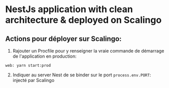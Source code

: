 # NestJs application with clean architecture & deployed on Scalingo


## Actions pour déployer sur Scalingo:

1. Rajouter un Procfile pour y renseigner la vraie commande de démarrage de l'application en production:

```Procfile
web: yarn start:prod
```

2. Indiquer au server Nest de se binder sur le port `process.env.PORT`: injecté par Scalingo
